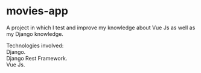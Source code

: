 # movies-app

A project in which I test and improve my knowledge about Vue Js as well as my Django knowledge.

Technologies involved:  
Django.  
Django Rest Framework.  
Vue Js.  
